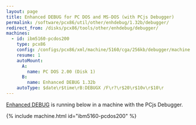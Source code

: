 ```yaml
---
layout: page
title: Enhanced DEBUG for PC DOS and MS-DOS (with PCjs Debugger)
permalink: /software/pcx86/util/other/enhdebug/1.32b/debugger/
redirect_from: /disks/pcx86/tools/other/enhdebug/debugger/
machines:
  - id: ibm5160-pcdos200
    type: pcx86
    config: /configs/pcx86/xml/machine/5160/cga/256kb/debugger/machine.xml
    resume: 1
    autoMount:
      A:
        name: PC DOS 2.00 (Disk 1)
      B:
        name: Enhanced DEBUG 1.32b
    autoType: $date\r$time\rB:DEBUGX /F\r?\r$20\r$10v\r$10\r
---
```


[Enhanced DEBUG](../) is running below in a machine with the PCjs Debugger.

{% include machine.html id="ibm5160-pcdos200" %}
